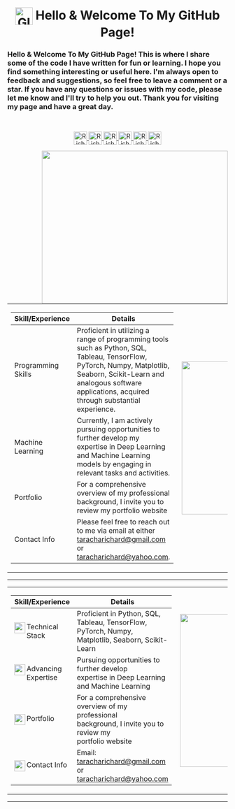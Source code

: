 <!--INTRODUCTION-->
<h1 align="center">
  <img align="center" height="40" width="40" alt="GIF" src="https://camo.githubusercontent.com/e8e7b06ecf583bc040eb60e44eb5b8e0ecc5421320a92929ce21522dbc34c891/68747470733a2f2f6d656469612e67697068792e636f6d2f6d656469612f6876524a434c467a6361737252346961377a2f67697068792e676966" /> Hello & Welcome To My GitHub Page!
</h1>

<h3>Hello & Welcome To My GitHub Page!
This is where I share some of the code I have written for fun or learning. I hope you find something interesting or useful here. I'm always open to feedback and suggestions, so feel free to leave a comment or a star. If you have any questions or issues with my code, please let me know and I'll try to help you out. Thank you for visiting my page and have a great day.</h3>

&nbsp;

<!--SOCIAL ICONS-->
<!-- LinkedIn-->
<p align="center">
  <a href="https://www.linkedin.com/in/richard-taracha-098645a2/">
    <img align="center" alt="Richard Taracha" width="30px" src="https://cdn.jsdelivr.net/npm/simple-icons@v3/icons/linkedin.svg" />
    
  </a>
  <!-- Twitter-->
  <a href="https://twitter.com/Vycellous_Drum">
    <img align="center" alt="Richard Taracha | Twitter" width="30px" src="https://cdn.jsdelivr.net/npm/simple-icons@v3/icons/twitter.svg" />
    
  </a>
  <!-- Whatsapp-->
  <a href="https://api.whatsapp.com/send?phone=+254706461385&text=&source=&data=&app_absent=">
    <img align="center" alt="Richard Taracha" width="30px" src="https://cdn.jsdelivr.net/npm/simple-icons@3.6.1/icons/whatsapp.svg" />
    
  </a>
  <!--GitHub-->
  <a href="https://github.com/TarachaR">
    <img align="center" alt="Richard Taracha" width="30px" src="https://cdn.jsdelivr.net/npm/simple-icons@3.6.1/icons/github.svg" />
    
  </a>
  <!--GitLab-->
  <a href="https://gitlab.com/TarachaR">
    <img align="center" alt="Richard Taracha" width="30px" src="https://cdn.jsdelivr.net/npm/simple-icons@3.6.1/icons/gitlab.svg" />
    
  </a>
  <!--TableauPublic-->
  <a href="https://public.tableau.com/profile/richard.taracha#!/?newProfile=&activeTab=0">
    <img align="center" alt="Richard Taracha" width="30px" src="https://cdn.jsdelivr.net/npm/simple-icons@3.6.1/icons/tableau.svg" />
  </a>
  <!--Medium
  <a href="https://richardtaracha.glitch.me/">
    <img align="center" alt="Richard Taracha" width="30px" src="https://user-images.githubusercontent.com/67068918/214382577-ab903585-9040-4eba-b4b8-fc1d214a504a.svg" />
  </a>-->

</p>


<!--GIFS-->
<!---
<img align="right" height="250" width="400" alt="GIF" src="https://miro.medium.com/max/1360/1*IRGHmiGsa16stedQvIaZfw.gif" />
-->

<p>  

<img align="right" width="425" height="350" src="https://user-images.githubusercontent.com/67068918/213999433-1efea580-a36c-46ff-9b6e-43c3251f9a9e.gif">
  
&nbsp;

<!--TOOLS & TECHNOLOGIES-->
<table>
<tr>
<td>

| Skill/Experience | Details |  
|-|-|
| Programming Skills | Proficient in utilizing a range of programming tools such as Python, SQL, Tableau, TensorFlow, PyTorch, Numpy, Matplotlib, Seaborn, Scikit-Learn and analogous software applications, acquired through substantial experience. |  
| Machine Learning | Currently, I am actively pursuing opportunities to further develop my expertise in Deep Learning and Machine Learning models by engaging in relevant tasks and activities. |
| Portfolio | For a comprehensive overview of my professional background, I invite you to review my portfolio website | 
| Contact Info | Please feel free to reach out to me via email at either taracharichard@gmail.com or taracharichard@yahoo.com. |

</td>
<td>
  
<img align="right" width="425" height="350" src="https://user-images.githubusercontent.com/67068918/213999433-1efea580-a36c-46ff-9b6e-43c3251f9a9e.gif">

</td>
</tr>
</table>

---

<table>
<tr>

<td width="30%">

| Skill/Experience | Details |
|-|-|
| <img align="left" width="25" height="25" src="https://user-images.githubusercontent.com/67068918/214104582-097569b5-1838-41ed-ae70-8793caf0643d.svg">Technical Stack | Proficient in Python, SQL, Tableau, TensorFlow, <br> PyTorch, Numpy, Matplotlib, Seaborn, Scikit-Learn |
| <img align="left" width="25" height="25" src="https://user-images.githubusercontent.com/67068918/214105208-2e32b13b-9eb5-4e74-848f-b185ca09beba.svg">Advancing Expertise | Pursuing opportunities to further develop <br> expertise in Deep Learning and Machine Learning |  
| <img align="left" width="25" height="25" src="https://user-images.githubusercontent.com/67068918/214105601-d27e49e9-9582-4d52-b232-a7fe12956a5d.svg">Portfolio | For a comprehensive overview of my professional <br> background, I invite you to review my <br> portfolio website |
| <img align="left" width="25" height="25" src="https://user-images.githubusercontent.com/67068918/214105883-50f17bbc-47cf-4c39-8470-b1b7315c9b86.svg">Contact Info | Email: taracharichard@gmail.com <br> or <br> taracharichard@yahoo.com |

</td>

<td width="40%">
  
<img align="right" width="425" height="350" src="https://user-images.githubusercontent.com/67068918/213999433-1efea580-a36c-46ff-9b6e-43c3251f9a9e.gif">

</td>

</tr>
</table>

---



